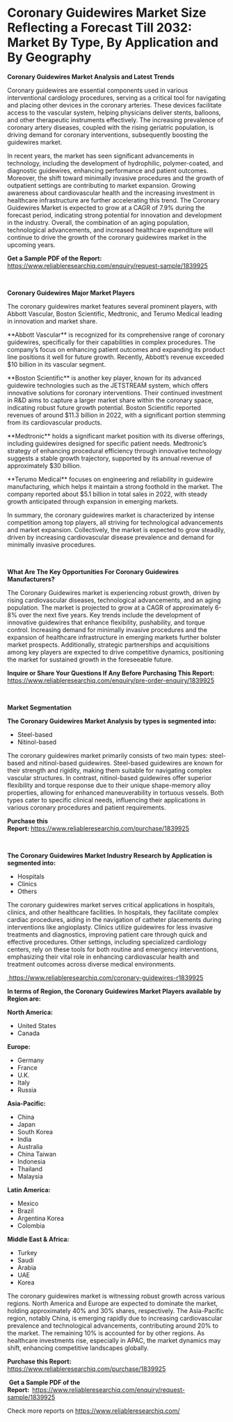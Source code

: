 <p><h1>Coronary Guidewires Market Size Reflecting a Forecast Till 2032: Market By Type, By Application and By Geography</h1></p><p><strong>Coronary Guidewires Market Analysis and Latest Trends</strong></p>
<p><p>Coronary guidewires are essential components used in various interventional cardiology procedures, serving as a critical tool for navigating and placing other devices in the coronary arteries. These devices facilitate access to the vascular system, helping physicians deliver stents, balloons, and other therapeutic instruments effectively. The increasing prevalence of coronary artery diseases, coupled with the rising geriatric population, is driving demand for coronary interventions, subsequently boosting the guidewires market.</p><p>In recent years, the market has seen significant advancements in technology, including the development of hydrophilic, polymer-coated, and diagnostic guidewires, enhancing performance and patient outcomes. Moreover, the shift toward minimally invasive procedures and the growth of outpatient settings are contributing to market expansion. Growing awareness about cardiovascular health and the increasing investment in healthcare infrastructure are further accelerating this trend. The Coronary Guidewires Market is expected to grow at a CAGR of 7.9% during the forecast period, indicating strong potential for innovation and development in the industry. Overall, the combination of an aging population, technological advancements, and increased healthcare expenditure will continue to drive the growth of the coronary guidewires market in the upcoming years.</p></p>
<p><strong>Get a Sample PDF of the Report:&nbsp;</strong> <a href="https://www.reliableresearchiq.com/enquiry/request-sample/1839925?utm_campaign=2293&utm_medium=2&utm_source=Github&utm_content=ia&utm_term=08032025&utm_id=coronary-guidewires">https://www.reliableresearchiq.com/enquiry/request-sample/1839925</a></p>
<p>&nbsp;</p>
<p><strong>Coronary Guidewires Major Market Players</strong></p>
<p><p>The coronary guidewires market features several prominent players, with Abbott Vascular, Boston Scientific, Medtronic, and Terumo Medical leading in innovation and market share. </p><p>**Abbott Vascular** is recognized for its comprehensive range of coronary guidewires, specifically for their capabilities in complex procedures. The company’s focus on enhancing patient outcomes and expanding its product line positions it well for future growth. Recently, Abbott’s revenue exceeded $10 billion in its vascular segment.</p><p>**Boston Scientific** is another key player, known for its advanced guidewire technologies such as the JETSTREAM system, which offers innovative solutions for coronary interventions. Their continued investment in R&D aims to capture a larger market share within the coronary space, indicating robust future growth potential. Boston Scientific reported revenues of around $11.3 billion in 2022, with a significant portion stemming from its cardiovascular products.</p><p>**Medtronic** holds a significant market position with its diverse offerings, including guidewires designed for specific patient needs. Medtronic’s strategy of enhancing procedural efficiency through innovative technology suggests a stable growth trajectory, supported by its annual revenue of approximately $30 billion.</p><p>**Terumo Medical** focuses on engineering and reliability in guidewire manufacturing, which helps it maintain a strong foothold in the market. The company reported about $5.1 billion in total sales in 2022, with steady growth anticipated through expansion in emerging markets.</p><p>In summary, the coronary guidewires market is characterized by intense competition among top players, all striving for technological advancements and market expansion. Collectively, the market is expected to grow steadily, driven by increasing cardiovascular disease prevalence and demand for minimally invasive procedures.</p></p>
<p>&nbsp;</p>
<p><strong>What Are The Key Opportunities For Coronary Guidewires Manufacturers?</strong></p>
<p><p>The Coronary Guidewires market is experiencing robust growth, driven by rising cardiovascular diseases, technological advancements, and an aging population. The market is projected to grow at a CAGR of approximately 6-8% over the next five years. Key trends include the development of innovative guidewires that enhance flexibility, pushability, and torque control. Increasing demand for minimally invasive procedures and the expansion of healthcare infrastructure in emerging markets further bolster market prospects. Additionally, strategic partnerships and acquisitions among key players are expected to drive competitive dynamics, positioning the market for sustained growth in the foreseeable future.</p></p>
<p><strong>Inquire or Share Your Questions If Any Before Purchasing This Report:</strong> <a href="https://www.reliableresearchiq.com/enquiry/pre-order-enquiry/1839925?utm_campaign=2293&utm_medium=2&utm_source=Github&utm_content=ia&utm_term=08032025&utm_id=coronary-guidewires">https://www.reliableresearchiq.com/enquiry/pre-order-enquiry/1839925</a></p>
<p>&nbsp;</p>
<p><strong>Market Segmentation</strong></p>
<p><strong>The Coronary Guidewires Market Analysis by types is segmented into:</strong></p>
<p><ul><li>Steel-based</li><li>Nitinol-based</li></ul></p>
<p><p>The coronary guidewires market primarily consists of two main types: steel-based and nitinol-based guidewires. Steel-based guidewires are known for their strength and rigidity, making them suitable for navigating complex vascular structures. In contrast, nitinol-based guidewires offer superior flexibility and torque response due to their unique shape-memory alloy properties, allowing for enhanced maneuverability in tortuous vessels. Both types cater to specific clinical needs, influencing their applications in various coronary procedures and patient requirements.</p></p>
<p><strong>Purchase this Report:&nbsp;</strong><a href="https://www.reliableresearchiq.com/purchase/1839925?utm_campaign=2293&utm_medium=2&utm_source=Github&utm_content=ia&utm_term=08032025&utm_id=coronary-guidewires">https://www.reliableresearchiq.com/purchase/1839925</a></p>
<p>&nbsp;</p>
<p><strong>The Coronary Guidewires Market Industry Research by Application is segmented into:</strong></p>
<p><ul><li>Hospitals</li><li>Clinics</li><li>Others</li></ul></p>
<p><p>The coronary guidewires market serves critical applications in hospitals, clinics, and other healthcare facilities. In hospitals, they facilitate complex cardiac procedures, aiding in the navigation of catheter placements during interventions like angioplasty. Clinics utilize guidewires for less invasive treatments and diagnostics, improving patient care through quick and effective procedures. Other settings, including specialized cardiology centers, rely on these tools for both routine and emergency interventions, emphasizing their vital role in enhancing cardiovascular health and treatment outcomes across diverse medical environments.</p></p>
<p><a href="https://www.reliableresearchiq.com/coronary-guidewires-r1839925?utm_campaign=2293&utm_medium=2&utm_source=Github&utm_content=ia&utm_term=08032025&utm_id=coronary-guidewires">&nbsp;https://www.reliableresearchiq.com/coronary-guidewires-r1839925</a></p>
<p><strong>In terms of Region, the Coronary Guidewires Market Players available by Region are:</strong></p>
<p>
    <p> <strong> North America: </strong>
        <ul>
            <li>United States</li>
            <li>Canada</li>
        </ul>
        </p> 
    <p> <strong> Europe: </strong>
        <ul>
            <li>Germany</li>
            <li>France</li>
            <li>U.K.</li>
            <li>Italy</li>
            <li>Russia</li>
        </ul>
        </p> 
    <p> <strong> Asia-Pacific: </strong>
        <ul>
            <li>China</li>
            <li>Japan</li>
            <li>South Korea</li>
            <li>India</li>
            <li>Australia</li>
            <li>China Taiwan</li>
            <li>Indonesia</li>
            <li>Thailand</li>
            <li>Malaysia</li>
        </ul>
        </p> 
    <p> <strong> Latin America: </strong>
        <ul>
            <li>Mexico</li>
            <li>Brazil</li>
            <li>Argentina Korea</li>
            <li>Colombia</li>
        </ul>
        </p> 
    <p> <strong> Middle East & Africa: </strong>
        <ul>
            <li>Turkey</li>
            <li>Saudi</li>
            <li>Arabia</li>
            <li>UAE</li>
            <li>Korea</li>
        </ul>
    </p>
    </p>
<p><p>The coronary guidewires market is witnessing robust growth across various regions. North America and Europe are expected to dominate the market, holding approximately 40% and 30% shares, respectively. The Asia-Pacific region, notably China, is emerging rapidly due to increasing cardiovascular prevalence and technological advancements, contributing around 20% to the market. The remaining 10% is accounted for by other regions. As healthcare investments rise, especially in APAC, the market dynamics may shift, enhancing competitive landscapes globally.</p></p>
<p><strong>Purchase this Report: </strong><a href="https://www.reliableresearchiq.com/purchase/1839925?utm_campaign=2293&utm_medium=2&utm_source=Github&utm_content=ia&utm_term=08032025&utm_id=coronary-guidewires">https://www.reliableresearchiq.com/purchase/1839925</a></p>
<p>&nbsp;<strong>Get a Sample PDF of the Report:&nbsp;&nbsp;</strong><a href="https://www.reliableresearchiq.com/enquiry/request-sample/1839925?utm_campaign=2293&utm_medium=2&utm_source=Github&utm_content=ia&utm_term=08032025&utm_id=coronary-guidewires">https://www.reliableresearchiq.com/enquiry/request-sample/1839925</a></p>
<p><strong></strong></p>
<p>Check more reports on <a href="https://www.reliableresearchiq.com/?utm_campaign=2293&utm_medium=2&utm_source=Github&utm_content=ia&utm_term=08032025&utm_id=coronary-guidewires">https://www.reliableresearchiq.com/</a></p>